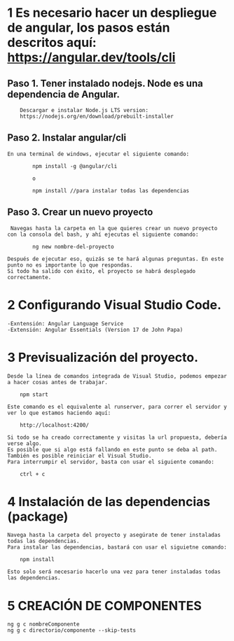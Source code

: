 # 1 Es necesario hacer un despliegue de angular, los pasos están descritos aquí: https://angular.dev/tools/cli
    
## Paso 1. Tener instalado nodejs. Node es una dependencia de Angular.
        Descargar e instalar Node.js LTS version:
        https://nodejs.org/en/download/prebuilt-installer

    
    
## Paso 2. Instalar angular/cli

    En una terminal de windows, ejecutar el siguiente comando:
        
            npm install -g @angular/cli

            o

            npm install //para instalar todas las dependencias
    
## Paso 3. Crear un nuevo proyecto

     Navegas hasta la carpeta en la que quieres crear un nuevo proyecto con la consola del bash, y ahí ejecutas el siguiente comando:
        
            ng new nombre-del-proyecto

    Después de ejecutar eso, quizás se te hará algunas preguntas. En este punto no es importante lo que respondas. 
    Si todo ha salido con éxito, el proyecto se habrá desplegado correctamente.


# 2 Configurando Visual Studio Code.

    -Exntensión: Angular Language Service
    -Extensión: Angular Essentials (Version 17 de John Papa)

# 3 Previsualización del proyecto.
    
    Desde la línea de comandos integrada de Visual Studio, podemos empezar a hacer cosas antes de trabajar.

        npm start 

    Este comando es el equivalente al runserver, para correr el servidor y ver lo que estamos haciendo aquí:

        http://localhost:4200/
        
    Si todo se ha creado correctamente y visitas la url propuesta, debería verse algo.
    Es posible que si algo está fallando en este punto se deba al path. También es posible reiniciar el Visual Studio.
    Para interrumpir el servidor, basta con usar el siguiente comando:

        ctrl + c

# 4 Instalación de las dependencias (package)

    Navega hasta la carpeta del proyecto y asegúrate de tener instaladas todas las dependencias.
    Para instalar las dependencias, bastará con usar el siguietne comando:

        npm install
    
    Esto solo será necesario hacerlo una vez para tener instaladas todas las dependencias.

# 5 CREACIÓN DE COMPONENTES

    ng g c nombreComponente
    ng g c directorio/componente --skip-tests

    